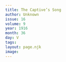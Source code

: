 ```yaml
---
title: The Captive’s Song
author: Unknown
issue: 16
volume: 9
year: 1916
month: 36
day: V
tags:
layout: page.njk
image:
---
```



